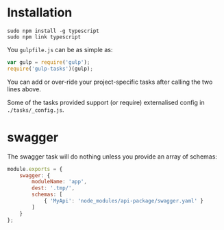 # Installation

```
sudo npm install -g typescript
sudo npm link typescript
```


You `gulpfile.js` can be as simple as:

```javascript
var gulp = require('gulp');
require('gulp-tasks')(gulp);
```

You can add or over-ride your project-specific tasks after calling the two lines above.

Some of the tasks provided support (or require) externalised config in `./tasks/_config.js`.

# swagger

The swagger task will do nothing unless you provide an array of schemas:

```javascript
module.exports = {
    swagger: {
        moduleName: 'app',
        dest: '.tmp/',
        schemas: [
            { 'MyApi': 'node_modules/api-package/swagger.yaml' }
        ]
    }
};
```